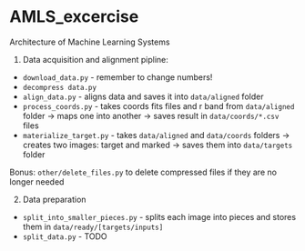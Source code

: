 # AMLS_excercise
Architecture of Machine Learning Systems 


1. Data acquisition and alignment pipline:
- `download_data.py` - remember to change numbers!
- `decompress data.py`
- `align_data.py` - aligns data and saves it into `data/aligned` folder
- `process_coords.py` - takes coords fits files and r band from `data/aligned` folder -> maps one into another -> saves result in `data/coords/*.csv` files
- `materialize_target.py` - takes `data/aligned` and `data/coords` folders -> creates two images: target and marked -> saves them into `data/targets` folder


Bonus: `other/delete_files.py` to delete compressed files if they are no longer needed

2. Data preparation
- `split_into_smaller_pieces.py` -  splits each image into pieces and stores them in `data/ready/[targets/inputs]`
- `split_data.py` - TODO